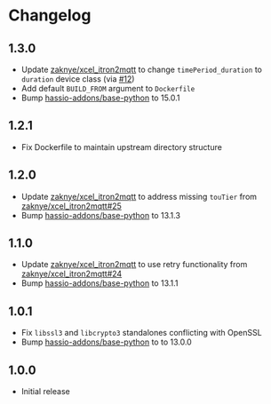 # Changelog

## 1.3.0

- Update [zaknye/xcel_itron2mqtt](https://github.com/zaknye/xcel_itron2mqtt) to change `timePeriod_duration` to `duration` device class (via [#12](https://github.com/wingrunr21/hassio-xcel-itron-mqtt/pull/12))
- Add default `BUILD_FROM` argument to `Dockerfile`
- Bump [hassio-addons/base-python](https://github.com/hassio-addons/addon-base-python) to 15.0.1

## 1.2.1

- Fix Dockerfile to maintain upstream directory structure

## 1.2.0

- Update [zaknye/xcel_itron2mqtt](https://github.com/zaknye/xcel_itron2mqtt) to address missing `touTier` from [zaknye/xcel_itron2mqtt#25](https://github.com/zaknye/xcel_itron2mqtt/pull/25)
- Bump [hassio-addons/base-python](https://github.com/hassio-addons/addon-base-python) to 13.1.3

## 1.1.0

- Update [zaknye/xcel_itron2mqtt](https://github.com/zaknye/xcel_itron2mqtt) to use retry functionality from [zaknye/xcel_itron2mqtt#24](https://github.com/zaknye/xcel_itron2mqtt/pull/24)
- Bump [hassio-addons/base-python](https://github.com/hassio-addons/addon-base-python) to 13.1.1

## 1.0.1

- Fix `libssl3` and `libcrypto3` standalones conflicting with OpenSSL
- Bump [hassio-addons/base-python](https://github.com/hassio-addons/addon-base-python) to to 13.0.0

## 1.0.0

- Initial release

